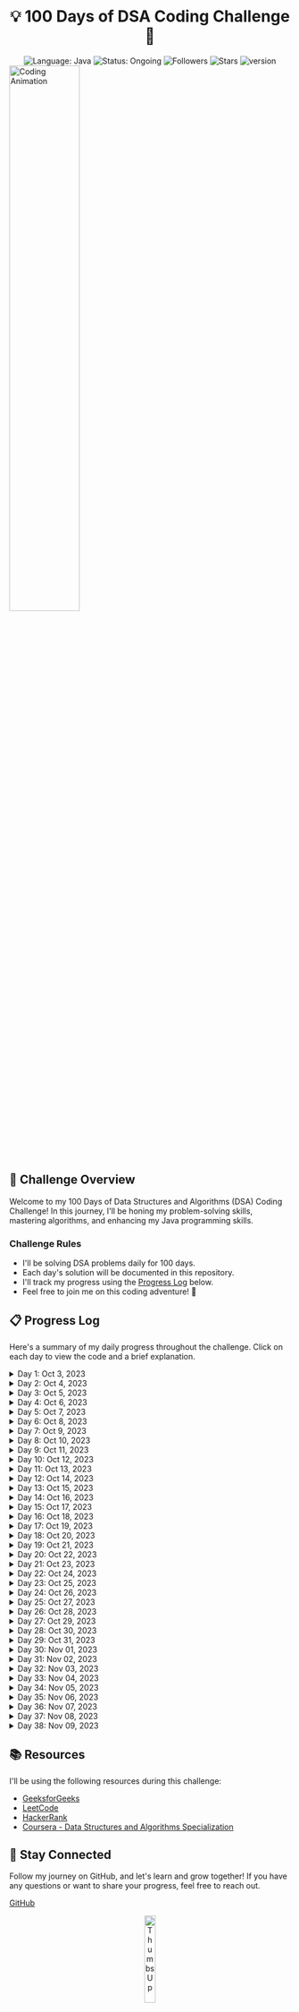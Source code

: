 <div align="center">
  <h1>💡 100 Days of DSA Coding Challenge 🚀</h1>
  <img src="https://img.shields.io/badge/language-Java-blue?style=for-the-badge" alt="Language: Java">
  <img src="https://img.shields.io/badge/status-Ongoing-brightgreen?style=for-the-badge" alt="Status: Ongoing">
  <img src="https://img.shields.io/github/followers/aasn0119?style=for-the-badge" alt="Followers">
  <img src="https://img.shields.io/github/stars/aasn0119/100daysCodingChallenge?style=for-the-badge" alt="Stars">
  <img src="https://img.shields.io/badge/Java-11+-blue.svg?style=for-the-badge" alt="version">
</div

<div align="center">
  <img src="https://raw.githubusercontent.com/aasn0119/100daysCodingChallenge/main/images/coding-animation.gif" alt="Coding Animation" width="50%">
</div>

## 🚀 Challenge Overview

Welcome to my 100 Days of Data Structures and Algorithms (DSA) Coding Challenge! In this journey, I'll be honing my problem-solving skills, mastering algorithms, and enhancing my Java programming skills.

### Challenge Rules

- I'll be solving DSA problems daily for 100 days.
- Each day's solution will be documented in this repository.
- I'll track my progress using the [Progress Log](#-progress-log) below.
- Feel free to join me on this coding adventure! 🌟

## 📋 Progress Log

Here's a summary of my daily progress throughout the challenge. Click on each day to view the code and a brief explanation.

<details>
  <summary>Day 1: Oct 3, 2023</summary>
  <a href="https://github.com/aasn0119/100daysCodingChallenge/tree/main/Day_1">Day 1 Code and Explanation</a>
</details>

<details>
  <summary>Day 2: Oct 4, 2023</summary>
  <a href="https://github.com/aasn0119/100daysCodingChallenge/tree/main/Day_2">Day 2 Code and Explanation</a>
</details>

<details>
  <summary>Day 3: Oct 5, 2023</summary>
  <a href="https://github.com/aasn0119/100daysCodingChallenge/tree/main/Day_3">Day 3 Code and Explanation</a>
</details>

<details>
  <summary>Day 4: Oct 6, 2023</summary>
  <a href="https://github.com/aasn0119/100daysCodingChallenge/tree/main/Day_4">Day 4 Code and Explanation</a>
</details>

<details>
  <summary>Day 5: Oct 7, 2023</summary>
  <a href="https://github.com/aasn0119/100daysCodingChallenge/tree/main/Day_5">Day 5 Code and Explanation</a>
</details>

<details>
  <summary>Day 6: Oct 8, 2023</summary>
  <a href="https://github.com/aasn0119/100daysCodingChallenge/tree/main/Day_6">Day 6 Code and Explanation</a>
</details>

<details>
  <summary>Day 7: Oct 9, 2023</summary>
  <a href="https://github.com/aasn0119/100daysCodingChallenge/tree/main/Day_7">Day 7 Code and Explanation</a>
</details>

<details>
  <summary>Day 8: Oct 10, 2023</summary>
  <a href="https://github.com/aasn0119/100daysCodingChallenge/tree/main/Day_8">Day 8 Code and Explanation</a>
</details>

<details>
  <summary>Day 9: Oct 11, 2023</summary>
  <a href="https://github.com/aasn0119/100daysCodingChallenge/tree/main/Day_9">Day 9 Code and Explanation</a>
</details>

<details>
  <summary>Day 10: Oct 12, 2023</summary>
  <a href="https://github.com/aasn0119/100daysCodingChallenge/tree/main/Day_10">Day 10 Code and Explanation</a>
</details>

<details>
  <summary>Day 11: Oct 13, 2023</summary>
  <a href="https://github.com/aasn0119/100daysCodingChallenge/tree/main/Day_11">Day 11 Code and Explanation</a>
</details>

<details>
  <summary>Day 12: Oct 14, 2023</summary>
  <a href="https://github.com/aasn0119/100daysCodingChallenge/tree/main/Day_12">Day 12 Code and Explanation</a>
</details>

<details>
  <summary>Day 13: Oct 15, 2023</summary>
  <a href="https://github.com/aasn0119/100daysCodingChallenge/tree/main/Day_13">Day 13 Code and Explanation</a>
</details>

<details>
  <summary>Day 14: Oct 16, 2023</summary>
  <a href="https://github.com/aasn0119/100daysCodingChallenge/tree/main/Day_14">Day 14 Code and Explanation</a>
</details>

<details>
  <summary>Day 15: Oct 17, 2023</summary>
  <a href="https://github.com/aasn0119/100daysCodingChallenge/tree/main/Day_15">Day 15 Code and Explanation</a>
</details>

<details>
  <summary>Day 16: Oct 18, 2023</summary>
  <a href="https://github.com/aasn0119/100daysCodingChallenge/tree/main/Day_16">Day 16 Code and Explanation</a>
</details>

<details>
  <summary>Day 17: Oct 19, 2023</summary>
  <a href="https://github.com/aasn0119/100daysCodingChallenge/tree/main/Day_17">Day 17 Code and Explanation</a>
</details>

<details>
  <summary>Day 18: Oct 20, 2023</summary>
  <a href="https://github.com/aasn0119/100daysCodingChallenge/tree/main/Day_18">Day 18 Code and Explanation</a>
</details>

<details>
  <summary>Day 19: Oct 21, 2023</summary>
  <a href="https://github.com/aasn0119/100daysCodingChallenge/tree/main/Day_19">Day 19 Code and Explanation</a>
</details>

<details>
  <summary>Day 20: Oct 22, 2023</summary>
  <a href="https://github.com/aasn0119/100daysCodingChallenge/tree/main/Day_20">Day 20 Code and Explanation</a>
</details>

<details>
  <summary>Day 21: Oct 23, 2023</summary>
  <a href="https://github.com/aasn0119/100daysCodingChallenge/tree/main/Day_21">Day 21 Code and Explanation</a>
</details>

<details>
  <summary>Day 22: Oct 24, 2023</summary>
  <a href="https://github.com/aasn0119/100daysCodingChallenge/tree/main/Day_22">Day 22 Code and Explanation</a>
</details>

<details>
  <summary>Day 23: Oct 25, 2023</summary>
  <a href="https://github.com/aasn0119/100daysCodingChallenge/tree/main/Day_23">Day 23 Code and Explanation</a>
</details>

<details>
  <summary>Day 24: Oct 26, 2023</summary>
  <a href="https://github.com/aasn0119/100daysCodingChallenge/tree/main/Day_24">Day 24 Code and Explanation</a>
</details>

<details>
  <summary>Day 25: Oct 27, 2023</summary>
  <a href="https://github.com/aasn0119/100daysCodingChallenge/tree/main/Day_25">Day 25 Code and Explanation</a>
</details>

<details>
  <summary>Day 26: Oct 28, 2023</summary>
  <a href="https://github.com/aasn0119/100daysCodingChallenge/tree/main/Day_26">Day 26 Code and Explanation</a>
</details>

<details>
  <summary>Day 27: Oct 29, 2023</summary>
  <a href="https://github.com/aasn0119/100daysCodingChallenge/tree/main/Day_27">Day 27 Code and Explanation</a>
</details>

<details>
  <summary>Day 28: Oct 30, 2023</summary>
  <a href="https://github.com/aasn0119/100daysCodingChallenge/tree/main/Day_28">Day 28 Code and Explanation</a>
</details>

<details>
  <summary>Day 29: Oct 31, 2023</summary>
  <a href="https://github.com/aasn0119/100daysCodingChallenge/tree/main/Day_29">Day 29 Code and Explanation</a>
</details>

<details>
  <summary>Day 30: Nov 01, 2023</summary>
  <a href="https://github.com/aasn0119/100daysCodingChallenge/tree/main/Day_30">Day 30 Code and Explanation</a>
</details>

<details>
  <summary>Day 31: Nov 02, 2023</summary>
  <a href="https://github.com/aasn0119/100daysCodingChallenge/tree/main/Day_31">Day 31 Code and Explanation</a>
</details>

<details>
  <summary>Day 32: Nov 03, 2023</summary>
  <a href="https://github.com/aasn0119/100daysCodingChallenge/tree/main/Day_32">Day 32 Code and Explanation</a>
</details>

<details>
  <summary>Day 33: Nov 04, 2023</summary>
  <a href="https://github.com/aasn0119/100daysCodingChallenge/tree/main/Day_33">Day 33 Code and Explanation</a>
</details>

<details>
  <summary>Day 34: Nov 05, 2023</summary>
  <a href="https://github.com/aasn0119/100daysCodingChallenge/tree/main/Day_34">Day 34 Code and Explanation</a>
</details>

<details>
  <summary>Day 35: Nov 06, 2023</summary>
  <a href="https://github.com/aasn0119/100daysCodingChallenge/tree/main/Day_35">Day 35 Code and Explanation</a>
</details>

<details>
  <summary>Day 36: Nov 07, 2023</summary>
  <a href="https://github.com/aasn0119/100daysCodingChallenge/tree/main/Day_36">Day 36 Code and Explanation</a>
</details>

<details>
  <summary>Day 37: Nov 08, 2023</summary>
  <a href="https://github.com/aasn0119/100daysCodingChallenge/tree/main/Day_37">Day 37 Code and Explanation</a>
</details>

<details>
  <summary>Day 38: Nov 09, 2023</summary>
  <a href="https://github.com/aasn0119/100daysCodingChallenge/tree/main/Day_37">Day 37 Code and Explanation</a>
</details>

<!-- Repeat the above structure for each day -->

## 📚 Resources

I'll be using the following resources during this challenge:

- [GeeksforGeeks](https://www.geeksforgeeks.org/)
- [LeetCode](https://leetcode.com/)
- [HackerRank](https://www.hackerrank.com/)
- [Coursera - Data Structures and Algorithms Specialization](https://www.coursera.org/specializations/data-structures-algorithms)

## 📢 Stay Connected

Follow my journey on GitHub, and let's learn and grow together! If you have any questions or want to share your progress, feel free to reach out.

[GitHub](https://github.com/aasn0119)

<div align="center">
  <img src="https://raw.githubusercontent.com/aasn0119/100daysCodingChallenge/main/images/thumbs-up.gif" alt="Thumbs Up" width="20%">
  <p>Happy Coding! 😄</p>
</div>
